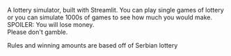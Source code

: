 A lottery simulator, built with Streamlit. You can play single games of lottery or you can simulate 1000s of games to see how much you would make.  
SPOILER: You will lose money.  
Please don't gamble.

Rules and winning amounts are based off of Serbian lottery
